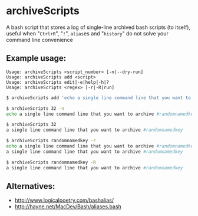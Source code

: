 archiveScripts
==============

A bash script that stores a log of single-line archived bash scripts (to itself), useful when "```Ctrl+R```", "```!```", ```alias```es and "```history```" do not solve your command line convenience


Example usage:
--------------

```
Usage: archiveScripts <script_number> [-n|--dry-run]
Usage: archiveScripts add <script>
Usage: archiveScripts edit|-e|help|-h|?
Usage: archiveScripts <regex> [-r|-R|run]
```

```bash
$ archiveScripts add 'echo a single line command line that you want to archive #randomnamedkey'

$ archiveScripts 32 -n
echo a single line command line that you want to archive #randomnamedkey

$ archiveScripts 32
a single line command line that you want to archive #randomnamedkey

$ archiveScripts randomnamedkey -r
echo a single line command line that you want to archive #randomnamedkey
a single line command line that you want to archive #randomnamedkey

$ archiveScripts randomnamedkey -R
a single line command line that you want to archive #randomnamedkey

```

Alternatives:
-------------
- http://www.logicalpoetry.com/bashalias/
- http://hayne.net/MacDev/Bash/aliases.bash